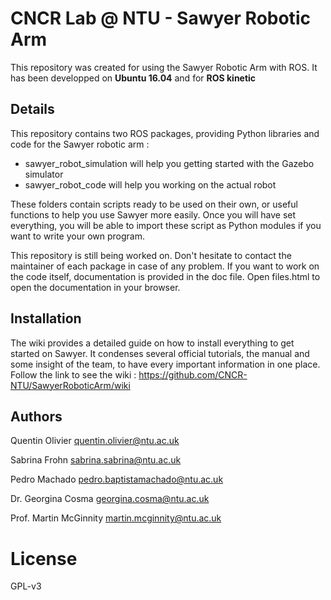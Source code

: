 # CNCR Lab @ NTU - Sawyer Robotic Arm

This repository was created for using the Sawyer Robotic Arm with ROS. It has been developped on **Ubuntu 16.04** and for **ROS kinetic**

## Details

This repository contains two ROS packages, providing Python libraries and code for the Sawyer robotic arm :
* sawyer_robot_simulation will help you getting started with the Gazebo simulator
* sawyer_robot_code will help you working on the actual robot

These folders contain scripts ready to be used on their own, or useful functions to help you use Sawyer more easily. Once you will have set everything, you will be able to import these script as Python modules if you want to write your own program.

This repository is still being worked on. Don't hesitate to contact the maintainer of each package in case of any problem.
If you want to work on the code itself, documentation is provided in the doc file. Open files.html to open the documentation in your browser.

## Installation

The wiki provides a detailed guide on how to install everything to get started on Sawyer. It condenses several official tutorials, the manual and some insight of the team, to have every important information in one place. Follow the link to see the wiki :
https://github.com/CNCR-NTU/SawyerRoboticArm/wiki

## Authors
Quentin Olivier <quentin.olivier@ntu.ac.uk>

Sabrina Frohn <sabrina.sabrina@ntu.ac.uk>

Pedro Machado <pedro.baptistamachado@ntu.ac.uk>

Dr. Georgina Cosma <georgina.cosma@ntu.ac.uk>

Prof. Martin McGinnity <martin.mcginnity@ntu.ac.uk>

# License

GPL-v3 
